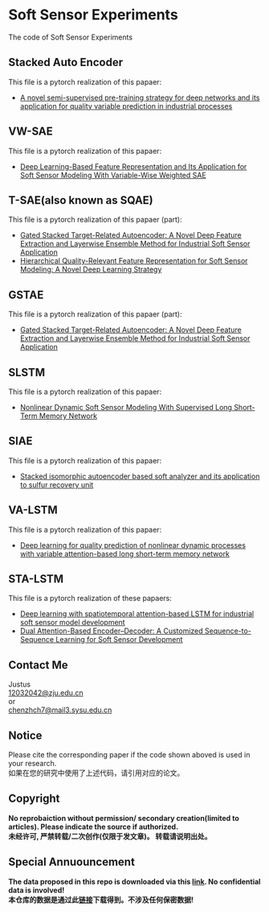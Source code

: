 # Soft Sensor Experiments
The code of Soft Sensor Experiments
## Stacked Auto Encoder 
This file is a pytorch realization of this papaer:

* [A novel semi-supervised pre-training strategy for deep networks and its application for quality variable prediction in industrial processes](https://www.sciencedirect.com/science/article/pii/S0009250920300415#!)

## VW-SAE
This file is a pytorch realization of this papaer:

* [Deep Learning-Based Feature Representation and Its Application for Soft Sensor Modeling With Variable-Wise Weighted SAE](https://ieeexplore.ieee.org/abstract/document/8302941)

## T-SAE(also known as SQAE)
This file is a pytorch realization of this papaer (part):

* [Gated Stacked Target-Related Autoencoder: A Novel Deep Feature Extraction and Layerwise Ensemble Method for Industrial Soft Sensor Application](https://ieeexplore.ieee.org/abstract/document/9174659)  
* [Hierarchical Quality-Relevant Feature Representation for Soft Sensor Modeling: A Novel Deep Learning Strategy](https://ieeexplore.ieee.org/abstract/document/8822746)

## GSTAE
This file is a pytorch realization of this papaer (part):

* [Gated Stacked Target-Related Autoencoder: A Novel Deep Feature Extraction and Layerwise Ensemble Method for Industrial Soft Sensor Application](https://ieeexplore.ieee.org/abstract/document/9174659)

## SLSTM
This file is a pytorch realization of this papaer:

* [Nonlinear Dynamic Soft Sensor Modeling With Supervised Long Short-Term Memory Network](https://ieeexplore.ieee.org/abstract/document/8654687)

## SIAE
This file is a pytorch realization of this papaer:

* [Stacked isomorphic autoencoder based soft analyzer and its application to sulfur recovery unit](https://doi.org/10.1016/j.ins.2020.03.018)  

## VA-LSTM
This file is a pytorch realization of this papaer:

* [Deep learning for quality prediction of nonlinear dynamic processes with variable attention-based long short-term memory network](https://doi.org/10.1002/cjce.23665)

## STA-LSTM
This file is a pytorch realization of these papaers:

* [Deep learning with spatiotemporal attention-based LSTM for industrial soft sensor model development](https://ieeexplore.ieee.org/abstract/document/9062588/)  
* [Dual Attention-Based Encoder–Decoder: A Customized Sequence-to-Sequence Learning for Soft Sensor Development](https://ieeexplore.ieee.org/document/9174767)

## Contact Me  
Justus  
12032042@zju.edu.cn  
or  
chenzhch7@mail3.sysu.edu.cn

## Notice
Please cite the corresponding paper if the code shown aboved is used in your research.  
如果在您的研究中使用了上述代码，请引用对应的论文。

## Copyright
**No reprobaiction without permission/ secondary creation(limited to articles). Please indicate the source if authorized.**  
**未经许可, 严禁转载/二次创作(仅限于发文章)。 转载请说明出处。**

## Special Annuouncement
**The data proposed in this repo is downloaded via this [link](https://www.springer.com/gp/book/9781846284793). No confidential data is involved!**    
**本仓库的数据是通过此[链接](https://www.springer.com/gp/book/9781846284793)下载得到。不涉及任何保密数据!**
